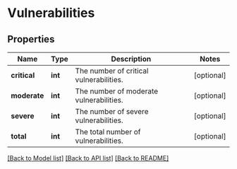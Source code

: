 # Vulnerabilities

## Properties
Name | Type | Description | Notes
------------ | ------------- | ------------- | -------------
**critical** | **int** | The number of critical vulnerabilities. | [optional] 
**moderate** | **int** | The number of moderate vulnerabilities. | [optional] 
**severe** | **int** | The number of severe vulnerabilities. | [optional] 
**total** | **int** | The total number of vulnerabilities. | [optional] 

[[Back to Model list]](../README.md#documentation-for-models) [[Back to API list]](../README.md#documentation-for-api-endpoints) [[Back to README]](../README.md)

